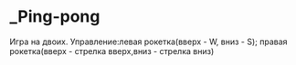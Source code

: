 # _Ping-pong
Игра на двоих.
Управление:левая рокетка(вверх - W, вниз - S); правая рокетка(вверх - стрелка вверх,вниз - стрелка вниз)
